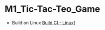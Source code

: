 # M1_Tic-Tac-Teo_Game

* Build on Linux
[Build CI - Linux](https://github.com/Rishi5254/M1_Currency-Converter/actions/workflows/c-cpp.yml/badge.svg)]
